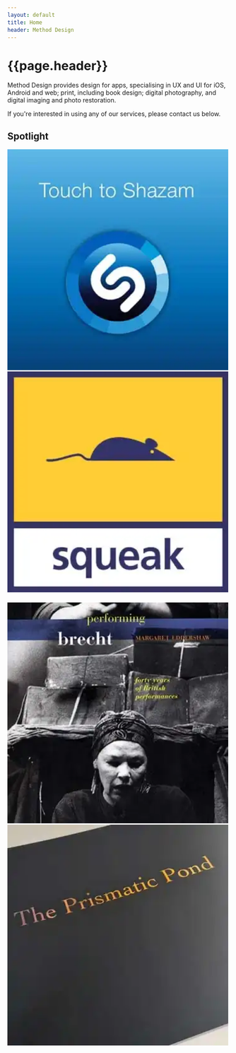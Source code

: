 ```yaml
---
layout: default
title: Home
header: Method Design
---
```


# {{page.header}}

Method Design provides design for apps, specialising in UX and UI for iOS, Android and web; print, including book design; digital photography, and digital imaging and photo restoration.

If you're interested in using any of our services, please contact us below.

## Spotlight


<div class="grid" style="margin-bottom:20px;">
   <div>
   		<a href="apps">
			<img src="assets/thumbs/shazam.webp"  width="500px" height="500px" alt="Apps" title="Apps" />
		</a>
   	</div>
   <div>
   		<a href="web">
			<img src="assets/thumbs/web.webp" width="500px" height="500px" alt="Web" title="Web" />
		</a>
   	</div>
</div>
<div class="grid">
   <div>
  	 <a href="books">
			<img src="assets/thumbs/performing-brecht.webp" width="500px" height="500px" alt="Book Covers" title="Book Covers" />
		</a>
  	</div>
   <div>
   		<a href="publications">
			<img src="assets/thumbs/publications.webp" width="500px" height="500px" alt="Publications" title="Publications" />
		</a>
	</div>
</div>